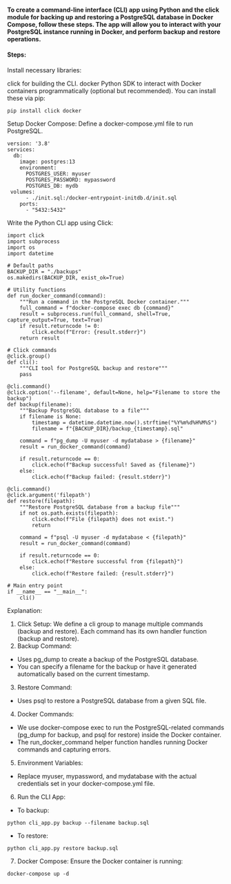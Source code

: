#### To create a command-line interface (CLI) app using Python and the click module for backing up and restoring a PostgreSQL database in Docker Compose, follow these steps. The app will allow you to interact with your PostgreSQL instance running in Docker, and perform backup and restore operations.

#### Steps:
Install necessary libraries:

click for building the CLI.
docker Python SDK to interact with Docker containers programmatically (optional but recommended).
You can install these via pip:

```
pip install click docker
```
Setup Docker Compose: Define a docker-compose.yml file to run PostgreSQL.

```
version: '3.8'
services:
  db:
    image: postgres:13
    environment:
      POSTGRES_USER: myuser
      POSTGRES_PASSWORD: mypassword
      POSTGRES_DB: mydb
 volumes:
      - ./init.sql:/docker-entrypoint-initdb.d/init.sql
    ports:
      - "5432:5432"
```

Write the Python CLI app using Click:

```
import click
import subprocess
import os
import datetime

# Default paths
BACKUP_DIR = "./backups"
os.makedirs(BACKUP_DIR, exist_ok=True)

# Utility functions
def run_docker_command(command):
    """Run a command in the PostgreSQL Docker container."""
    full_command = f"docker-compose exec db {command}"
    result = subprocess.run(full_command, shell=True, capture_output=True, text=True)
    if result.returncode != 0:
        click.echo(f"Error: {result.stderr}")
    return result

# Click commands
@click.group()
def cli():
    """CLI tool for PostgreSQL backup and restore"""
    pass

@cli.command()
@click.option('--filename', default=None, help="Filename to store the backup")
def backup(filename):
    """Backup PostgreSQL database to a file"""
    if filename is None:
        timestamp = datetime.datetime.now().strftime("%Y%m%d%H%M%S")
        filename = f"{BACKUP_DIR}/backup_{timestamp}.sql"

    command = f"pg_dump -U myuser -d mydatabase > {filename}"
    result = run_docker_command(command)

    if result.returncode == 0:
        click.echo(f"Backup successful! Saved as {filename}")
    else:
        click.echo(f"Backup failed: {result.stderr}")

@cli.command()
@click.argument('filepath')
def restore(filepath):
    """Restore PostgreSQL database from a backup file"""
    if not os.path.exists(filepath):
        click.echo(f"File {filepath} does not exist.")
        return

    command = f"psql -U myuser -d mydatabase < {filepath}"
    result = run_docker_command(command)

    if result.returncode == 0:
        click.echo(f"Restore successful from {filepath}")
    else:
        click.echo(f"Restore failed: {result.stderr}")

# Main entry point
if __name__ == "__main__":
    cli()
```

Explanation:
1. Click Setup:
We define a cli group to manage multiple commands (backup and restore).
Each command has its own handler function (backup and restore).
2. Backup Command:

- Uses pg_dump to create a backup of the PostgreSQL database.
- You can specify a filename for the backup or have it generated automatically based on the current timestamp.
3. Restore Command:

- Uses psql to restore a PostgreSQL database from a given SQL file.
4. Docker Commands:

- We use docker-compose exec to run the PostgreSQL-related commands (pg_dump for backup, and psql for restore) inside the Docker container.
- The run_docker_command helper function handles running Docker commands and capturing errors.
5. Environment Variables:

- Replace myuser, mypassword, and mydatabase with the actual credentials set in your docker-compose.yml file.
6. Run the CLI App:

- To backup:
```
python cli_app.py backup --filename backup.sql
```
- To restore:
```
python cli_app.py restore backup.sql
```
7. Docker Compose: Ensure the Docker container is running:

```
docker-compose up -d
```
